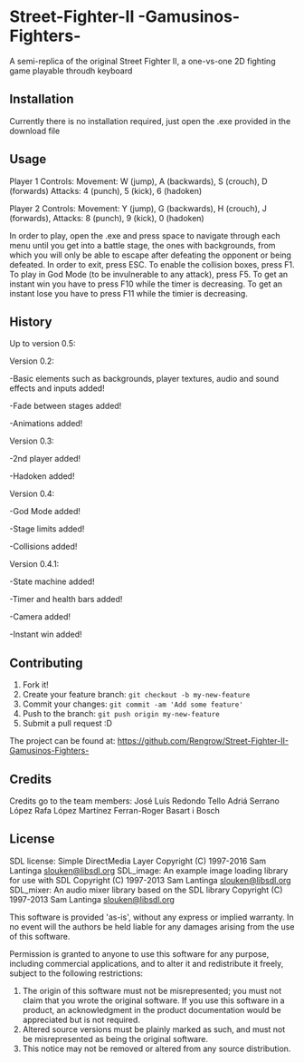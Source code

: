 ﻿# Street-Fighter-II -Gamusinos-Fighters-

A semi-replica of the original Street Fighter II, a one-vs-one 2D fighting game playable throudh keyboard

## Installation

Currently there is no installation required, just open the .exe provided in the download file

## Usage

Player 1 Controls: 
    Movement:
        W (jump),
        A (backwards),
        S (crouch),
        D (forwards)
    Attacks:
        4 (punch),
        5 (kick),
        6 (hadoken)

Player 2 Controls: 
    Movement:
        Y (jump),
        G (backwards),
        H (crouch),
        J (forwards),
    Attacks:
        8 (punch),
        9 (kick),
        0 (hadoken)
		
In order to play, open the .exe and press space to navigate through each menu until you get into a battle stage, the ones
with backgrounds, from which you will only be able to escape after defeating the opponent or
being defeated. In order to exit, press ESC.
To enable the collision boxes, press F1.
To play in God Mode (to be invulnerable to any attack), press F5.
To get an instant win you have to press F10 while the timer is decreasing.
To get an instant lose you have to press F11 while the timier is decreasing.

## History

Up to version 0.5:

Version 0.2:

-Basic elements such as backgrounds, player textures, audio and sound effects and inputs added!

-Fade between stages added!

-Animations added!

Version 0.3:

-2nd player added!

-Hadoken added!

Version 0.4:

-God Mode added!

-Stage limits added!

-Collisions added!

Version 0.4.1:

-State machine added!

-Timer and health bars added!

-Camera added!

-Instant win added!

## Contributing

1. Fork it!
2. Create your feature branch: `git checkout -b my-new-feature`
3. Commit your changes: `git commit -am 'Add some feature'`
4. Push to the branch: `git push origin my-new-feature`
5. Submit a pull request :D

The project can be found at: https://github.com/Rengrow/Street-Fighter-II-Gamusinos-Fighters-

## Credits

Credits go to the team members:
José Luís Redondo Tello
Adriá Serrano López
Rafa López Martínez
Ferran-Roger Basart i Bosch

## License

SDL license:
Simple DirectMedia Layer
Copyright (C) 1997-2016 Sam Lantinga <slouken@libsdl.org>
SDL_image:  An example image loading library for use with SDL
Copyright (C) 1997-2013 Sam Lantinga <slouken@libsdl.org>
SDL_mixer:  An audio mixer library based on the SDL library
Copyright (C) 1997-2013 Sam Lantinga <slouken@libsdl.org>

  
This software is provided 'as-is', without any express or implied
warranty.  In no event will the authors be held liable for any damages
arising from the use of this software.

Permission is granted to anyone to use this software for any purpose,
including commercial applications, and to alter it and redistribute it
freely, subject to the following restrictions:
  
1. The origin of this software must not be misrepresented; you must not
   claim that you wrote the original software. If you use this software
   in a product, an acknowledgment in the product documentation would be
   appreciated but is not required. 
2. Altered source versions must be plainly marked as such, and must not be
   misrepresented as being the original software.
3. This notice may not be removed or altered from any source distribution.




